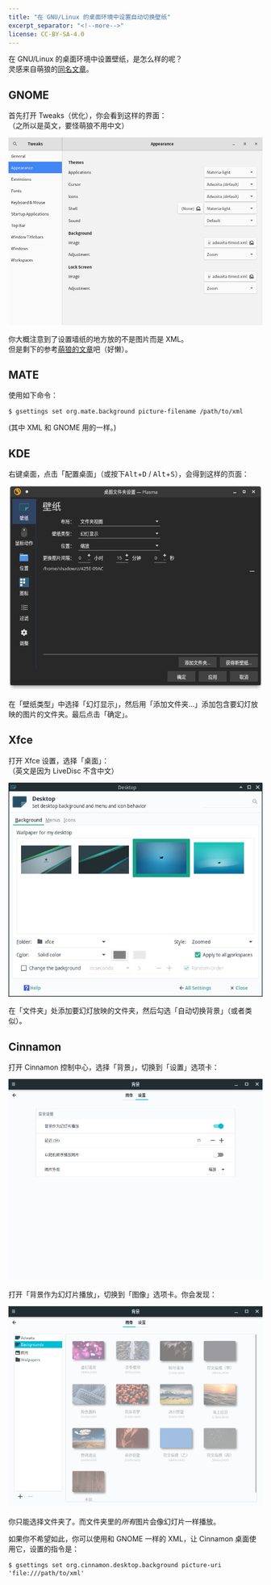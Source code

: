 ```yaml
---
title: "在 GNU/Linux 的桌面环境中设置自动切换壁纸"
excerpt_separator: "<!--more-->"
license: CC-BY-SA-4.0
---
```

在 GNU/Linux 的桌面环境中设置壁纸，是怎么样的呢？  
灵感来自萌狼的[同名文章](https://blog.yoitsu.moe/linux/setting_up_wallpapers.html)。

<!--more-->

## GNOME

首先打开 Tweaks（优化），你会看到这样的界面：  
（之所以是英文，要怪萌狼不用中文）

![GNOME Tweaks 界面（英文）](/assets/images/gnome-tweaks.png)

你大概注意到了设置墙纸的地方放的不是图片而是 XML。  
但是剩下的参考[萌狼的文章](https://blog.yoitsu.moe/linux/setting_up_wallpapers.html)吧（好懒）。

## MATE

使用如下命令：

```console
$ gsettings set org.mate.background picture-filename /path/to/xml
```

(其中 XML 和 GNOME 用的一样。)

## KDE

右键桌面，点击「配置桌面」（或按下<kbd>Alt</kbd>+<kbd>D</kbd> / <kbd>Alt</kbd>+<kbd>S</kbd>），会得到这样的页面：

![Plasma 桌面设定](/assets/images/plasma-desktop-setting.png)

在「壁纸类型」中选择「幻灯显示」，然后用「添加文件夹…」添加包含要幻灯放映的图片的文件夹。最后点击「确定」。

## Xfce

打开 Xfce 设置，选择「桌面」：  
（英文是因为 LiveDisc 不含中文）

![Xfce 背景图选择（英文）](/assets/images/xfce-background-setting.png)

在「文件夹」处添加要幻灯放映的文件夹，然后勾选「自动切换背景」（或者类似）。

## Cinnamon

打开 Cinnamon 控制中心，选择「背景」，切换到「设置」选项卡：

![Cinnamon 背景设置](/assets/images/cinnamon-background-settings.png)

打开「背景作为幻灯片播放」，切换到「图像」选项卡。你会发现：

![Cinnamon 背景图选择](/assets/images/cinnamon-background-select.png)

你只能选择文件夹了。而文件夹里的*所有*图片会像幻灯片一样播放。

如果你不希望如此，你可以使用和 GNOME 一样的 XML，让 Cinnamon 桌面使用它，设置的指令是：

```console
$ gsettings set org.cinnamon.desktop.background picture-uri 'file:///path/to/xml'
```
